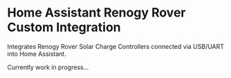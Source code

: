 # Home Assistant Renogy Rover Custom Integration
Integrates Renogy Rover Solar Charge Controllers connected via USB/UART into Home Assistant.

Currently work in progress...
